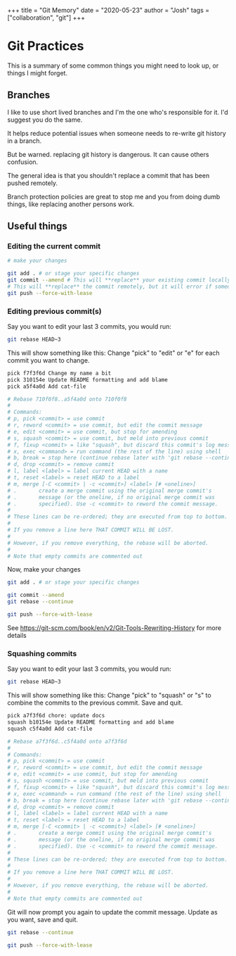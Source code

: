 +++
title = "Git Memory"
date = "2020-05-23"
author = "Josh"
tags = ["collaboration", "git"]
+++

# Git Practices

This is a summary of some common things you might need to look up, or things I might forget.

## Branches

I like to use short lived branches and I'm the one who's responsible for it. I'd suggest you do the same.

It helps reduce potential issues when someone needs to re-write git history in a branch.

But be warned. replacing git history is dangerous. It can cause others confusion.

The general idea is that you shouldn't replace a commit that has been pushed remotely.

Branch protection policies are great to stop me and you from doing dumb things, like replacing another persons work.

## Useful things

### Editing the current commit

```bash
# make your changes

git add . # or stage your specific changes
git commit --amend # This will **replace** your existing commit locally
# This will **replace** the commit remotely, but it will error if someone else has pushed
git push --force-with-lease
```

### Editing previous commit(s)

Say you want to edit your last 3 commits, you would run:

```bash
git rebase HEAD~3
```

This will show something like this:
Change "pick" to "edit" or "e" for each commit you want to change.

```bash
pick f7f3f6d Change my name a bit
pick 310154e Update README formatting and add blame
pick a5f4a0d Add cat-file

# Rebase 710f0f8..a5f4a0d onto 710f0f8
#
# Commands:
# p, pick <commit> = use commit
# r, reword <commit> = use commit, but edit the commit message
# e, edit <commit> = use commit, but stop for amending
# s, squash <commit> = use commit, but meld into previous commit
# f, fixup <commit> = like "squash", but discard this commit's log message
# x, exec <command> = run command (the rest of the line) using shell
# b, break = stop here (continue rebase later with 'git rebase --continue')
# d, drop <commit> = remove commit
# l, label <label> = label current HEAD with a name
# t, reset <label> = reset HEAD to a label
# m, merge [-C <commit> | -c <commit>] <label> [# <oneline>]
# .       create a merge commit using the original merge commit's
# .       message (or the oneline, if no original merge commit was
# .       specified). Use -c <commit> to reword the commit message.
#
# These lines can be re-ordered; they are executed from top to bottom.
#
# If you remove a line here THAT COMMIT WILL BE LOST.
#
# However, if you remove everything, the rebase will be aborted.
#
# Note that empty commits are commented out
```

Now, make your changes

```bash
git add . # or stage your specific changes

git commit --amend
git rebase --continue

git push --force-with-lease

```

See <https://git-scm.com/book/en/v2/Git-Tools-Rewriting-History> for more details


### Squashing commits

Say you want to edit your last 3 commits, you would run:

```bash
git rebase HEAD~3
```

This will show something like this:
Change "pick" to "squash" or "s" to combine the commits to the previous commit.
Save and quit.

```bash
pick a7f3f6d chore: update docs
squash b10154e Update README formatting and add blame
squash c5f4a0d Add cat-file

# Rebase a7f3f6d..c5f4a0d onto a7f3f6d
#
# Commands:
# p, pick <commit> = use commit
# r, reword <commit> = use commit, but edit the commit message
# e, edit <commit> = use commit, but stop for amending
# s, squash <commit> = use commit, but meld into previous commit
# f, fixup <commit> = like "squash", but discard this commit's log message
# x, exec <command> = run command (the rest of the line) using shell
# b, break = stop here (continue rebase later with 'git rebase --continue')
# d, drop <commit> = remove commit
# l, label <label> = label current HEAD with a name
# t, reset <label> = reset HEAD to a label
# m, merge [-C <commit> | -c <commit>] <label> [# <oneline>]
# .       create a merge commit using the original merge commit's
# .       message (or the oneline, if no original merge commit was
# .       specified). Use -c <commit> to reword the commit message.
#
# These lines can be re-ordered; they are executed from top to bottom.
#
# If you remove a line here THAT COMMIT WILL BE LOST.
#
# However, if you remove everything, the rebase will be aborted.
#
# Note that empty commits are commented out
```

Git will now prompt you again to update the commit message.
Update as you want, save and quit.

```bash
git rebase --continue

git push --force-with-lease
```
